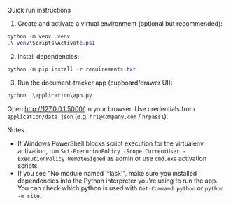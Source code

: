 Quick run instructions

1. Create and activate a virtual environment (optional but recommended):

```powershell
python -m venv .venv
.\.venv\Scripts\Activate.ps1
```

2. Install dependencies:

```powershell
python -m pip install -r requirements.txt
```

3. Run the document-tracker app (cupboard/drawer UI):

```powershell
python .\application\app.py
```

Open http://127.0.0.1:5000/ in your browser. Use credentials from `application/data.json` (e.g. `hr1@company.com` / `hrpass1`).

Notes
- If Windows PowerShell blocks script execution for the virtualenv activation, run `Set-ExecutionPolicy -Scope CurrentUser -ExecutionPolicy RemoteSigned` as admin or use `cmd.exe` activation scripts.
- If you see "No module named 'flask'", make sure you installed dependencies into the Python interpreter you're using to run the app. You can check which python is used with `Get-Command python` or `python -m site`.
